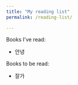 ```yaml
---
title: "My reading list"
permalink: /reading-list/

---
```


Books I've read:

+ 안녕

Books to be read:

+ 잘가

